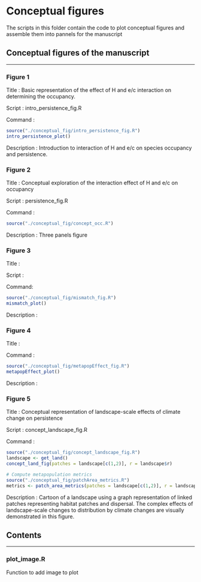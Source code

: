 # Conceptual figures

The scripts in this folder contain the code to plot conceptual figures and assemble them into pannels for the manuscript

## Conceptual figures of the manuscript
---
### Figure 1
Title : Basic representation of the effect of H and e/c interaction on determining the occupancy.

Script : intro_persistence_fig.R

Command : 
```r
source("./conceptual_fig/intro_persistence_fig.R")
intro_persistence_plot()
```

Description : Introduction to interaction of H and e/c on species occupancy and persistence.

### Figure 2
Title : Conceptual exploration of the interaction effect of H and e/c on occupancy

Script : persistence_fig.R

Command :
```r
source("./conceptual_fig/concept_occ.R")
```

Description : Three panels figure

### Figure 3
Title :

Script :

Command:
```r
source("./conceptual_fig/mismatch_fig.R")
mismatch_plot()
```

Description :

### Figure 4
Title :

Command :
```r
source("./conceptual_fig/metapopEffect_fig.R")
metapopEffect_plot()
```

Description :

### Figure 5
Title : Conceptual representation of landscape-scale effects of climate change on persistence

Script : concept_landscape_fig.R

Command :
```r
source("./conceptual_fig/concept_landscape_fig.R")
landscape <- get_land()
concept_land_fig(patches = landscape[c(1,2)], r = landscape$r)
```

```r
# Compute metapopulation metrics
source("./conceptual_fig/patchArea_metrics.R")
metrics <- patch_area_metrics(patches = landscape[c(1,2)], r = landscape$r)
```

Description : Cartoon of a landscape using a graph representation of linked patches representing habitat patches and dispersal. The complex effects of landscape-scale changes to distribution by climate changes are visually demonstrated in this figure.

## Contents
---

### plot_image.R 
Function to add image to plot